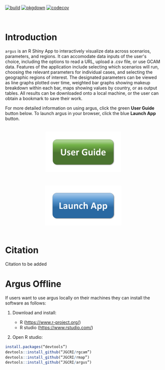 <!-- badges: start -->
[![build](https://github.com/JGCRI/argus/actions/workflows/build.yml/badge.svg)](https://github.com/JGCRI/argus/actions/workflows/build.yml)
[![pkgdown](https://github.com/JGCRI/argus/actions/workflows/pkgdown.yaml/badge.svg)](https://github.com/JGCRI/argus/actions/workflows/pkgdown.yaml)
[![codecov](https://codecov.io/gh/JGCRI/argus/branch/dev/graph/badge.svg?token=NDE0ZK7OHN)](https://codecov.io/gh/JGCRI/argus)
<!-- badges: end -->

<br>
  
<!-- ------------------------>
<!-- ------------------------>
# <a name="Introduction"></a>Introduction
<!-- ------------------------>
<!-- ------------------------>

`argus` is an R Shiny App to interactively visualize data across scenarios, parameters, and regions. It can accomodate data inputs of the user's choice,
including the options to read a URL, upload a .csv file, or use GCAM data. Features of the application include selecting which scenarios will run, 
choosing the relevant parameters for individual cases, and selecting the geographic regions of interest. The designated parameters can be viewed as 
line graphs plotted over time, weighted bar graphs showing makeup breakdown within each bar, maps showing values by country, or as output tables. 
All results can be downloaded onto a local machine, or the user can obtain a bookmark to save their work.

For more detailed information on using argus, click the green **User Guide** button below. 
To launch argus in your browser, click the blue **Launch App** button.

<p align="center">
<a href="https://jgcri.github.io/argus/articles/vignette_argus.html" target="_blank"><img src="https://github.com/JGCRI/jgcricolors/blob/main/vignettes/button_user_guide.PNG?raw=true" alt="User Guide" height="130" style="margin:20px"/></a>
<a href="https://jgcri.github.io/argus/articles/vignette_argus.html" target="_blank"><img src="https://github.com/JGCRI/jgcricolors/blob/main/vignettes/button_launch_app.PNG?raw=true" alt="User Guide" height="130" style="margin:20px"/></a>
</p>


<!-- ------------------------>
<!-- ------------------------>
# <a name="Citation"></a>Citation
<!-- ------------------------>
<!-- ------------------------>

Citation to be added


<!-- ------------------------>
<!-- ------------------------>
# <a name="Argus Offline"></a>Argus Offline
<!-- ------------------------>
<!-- ------------------------>

If users want to use argus locally on their machines they can install the software as follows:

1. Download and install:
    - R (https://www.r-project.org/)
    - R studio (https://www.rstudio.com/)  
    
2. Open R studio:

```r
install.packages(“devtools”)
devtools::install_github(“JGCRI/rgcam”)
devtools::install_github(“JGCRI/rmap”)
devtools::install_github(“JGCRI/argus”)
```



  
